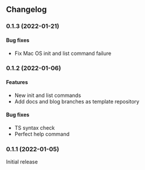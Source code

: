 ## Changelog

### 0.1.3 (2022-01-21)

#### Bug fixes

- Fix Mac OS init and list command failure

### 0.1.2 (2022-01-06)

#### Features

- New init and list commands
- Add docs and blog branches as template repository

#### Bug fixes

- TS syntax check
- Perfect help command

### 0.1.1 (2022-01-05)

Initial release
